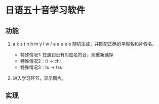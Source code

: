 # 日语五十音学习软件


## 功能

1. a k s t n h m y l w  / a e u e o 随机生成，并匹配正确的平假名和片假名。
    

    * 特殊情况1: 在遇到没有对应名的音，则重新选择
    * 特殊情况2：ti -> chi
    * 特殊情况3：tu -> tsu
    

2. 进入学习环节，显示图片。

## 实现